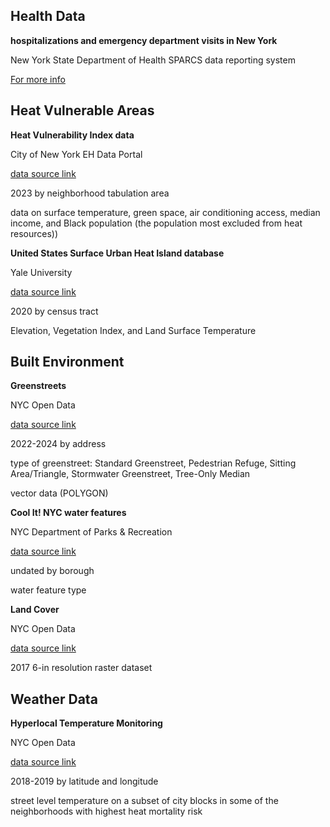 ## Health Data
**hospitalizations and emergency department visits in New York**

New York State Department of Health SPARCS data reporting system

[For more info](https://www.health.ny.gov/statistics/sparcs/)


## Heat Vulnerable Areas
**Heat Vulnerability Index data**

City of New York EH Data Portal

[data source link](https://a816-dohbesp.nyc.gov/IndicatorPublic/data-explorer/climate/?id=2411#display=summary)

2023 by neighborhood tabulation area

data on surface temperature, green space, air conditioning access, median income, and Black population (the population most excluded from heat resources))


**United States Surface Urban Heat Island database**

Yale University

[data source link](https://data.mendeley.com/datasets/x9mv4krnm2/3)

2020 by census tract

Elevation, Vegetation Index, and Land Surface Temperature


## Built Environment
**Greenstreets**

NYC Open Data

[data source link](https://data.cityofnewyork.us/dataset/Greenstreets/vzj6-pcjy)

2022-2024 by address

type of greenstreet: Standard Greenstreet, Pedestrian Refuge, Sitting Area/Triangle, Stormwater Greenstreet, Tree-Only Median

vector data (POLYGON)


**Cool It! NYC water features**

NYC Department of Parks & Recreation

[data source link](https://www.nycgovparks.org/about/health-and-safety-guide/cool-it-nyc)

undated by borough

water feature type


**Land Cover**

NYC Open Data

[data source link](https://data.cityofnewyork.us/Environment/Land-Cover-Raster-Data-2017-6in-Resolution/he6d-2qns/about_data)

2017 6-in resolution raster dataset


## Weather Data
**Hyperlocal Temperature Monitoring**

NYC Open Data

[data source link](https://data.cityofnewyork.us/dataset/Hyperlocal-Temperature-Monitoring/qdq3-9eqn/data)

2018-2019 by latitude and longitude

street level temperature on a subset of city blocks in some of the neighborhoods with highest heat mortality risk


